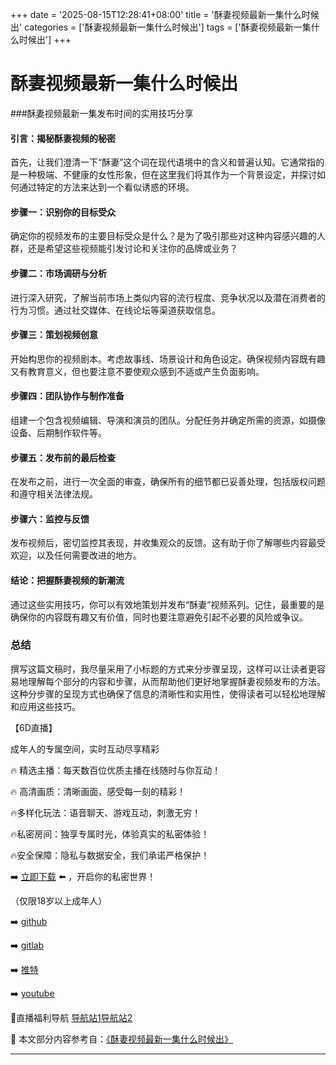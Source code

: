 +++
date = '2025-08-15T12:28:41+08:00'
title = '酥妻视频最新一集什么时候出'
categories = ['酥妻视频最新一集什么时候出']
tags = ['酥妻视频最新一集什么时候出']
+++

# 酥妻视频最新一集什么时候出

###酥妻视频最新一集发布时间的实用技巧分享

#### 引言：揭秘酥妻视频的秘密
首先，让我们澄清一下“酥妻”这个词在现代语境中的含义和普遍认知。它通常指的是一种极端、不健康的女性形象，但在这里我们将其作为一个背景设定，并探讨如何通过特定的方法来达到一个看似诱惑的环境。

#### 步骤一：识别你的目标受众
确定你的视频发布的主要目标受众是什么？是为了吸引那些对这种内容感兴趣的人群，还是希望这些视频能引发讨论和关注你的品牌或业务？

#### 步骤二：市场调研与分析
进行深入研究，了解当前市场上类似内容的流行程度、竞争状况以及潜在消费者的行为习惯。通过社交媒体、在线论坛等渠道获取信息。

#### 步骤三：策划视频创意
开始构思你的视频剧本。考虑故事线、场景设计和角色设定。确保视频内容既有趣又有教育意义，但也要注意不要使观众感到不适或产生负面影响。

#### 步骤四：团队协作与制作准备
组建一个包含视频编辑、导演和演员的团队。分配任务并确定所需的资源，如摄像设备、后期制作软件等。

#### 步骤五：发布前的最后检查
在发布之前，进行一次全面的审查，确保所有的细节都已妥善处理，包括版权问题和遵守相关法律法规。

#### 步骤六：监控与反馈
发布视频后，密切监控其表现，并收集观众的反馈。这有助于你了解哪些内容最受欢迎，以及任何需要改进的地方。

#### 结论：把握酥妻视频的新潮流
通过这些实用技巧，你可以有效地策划并发布“酥妻”视频系列。记住，最重要的是确保你的内容既有趣又有价值，同时也要注意避免引起不必要的风险或争议。

### 总结

撰写这篇文稿时，我尽量采用了小标题的方式来分步骤呈现，这样可以让读者更容易地理解每个部分的内容和步骤，从而帮助他们更好地掌握酥妻视频发布的方法。这种分步骤的呈现方式也确保了信息的清晰性和实用性，使得读者可以轻松地理解和应用这些技巧。

【6D直播】

 成年人的专属空间，实时互动尽享精彩

🔥 精选主播：每天数百位优质主播在线随时与你互动！

🔥 高清画质：清晰画面，感受每一刻的精彩！

🔥多样化玩法：语音聊天、游戏互动，刺激无穷！

🔥私密房间：独享专属时光，体验真实的私密体验！

🔥安全保障：隐私与数据安全，我们承诺严格保护！

➡️ [立即下载](https://down123.s3.ap-east-1.amazonaws.com/down/down.html?channelCode=blog) ⬅️ ，开启你的私密世界！

 （仅限18岁以上成年人）

➡️ [github](https://aldult-live.github.io/)

➡️ [gitlab](https://seo-09598d.gitlab.io/)

➡️ [推特](https://x.com/wegame33)

➡️ [youtube](https://www.youtube.com/@6Dlive)

🔞直播福利导航   [导航站1](https://webstack-86085a.gitlab.io/)[导航站2](https://onlygit123-2.github.io/)

📘 本文部分内容参考自：[《酥妻视频最新一集什么时候出》](https://webstack-hugo-15.pages.dev/)

---
